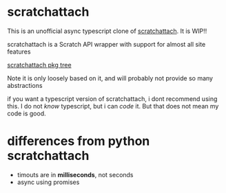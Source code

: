 # scratchattach

This is an unofficial async typescript clone of [scratchattach](https://github.com/TimMcCool/scratchattach). It is WIP!!

scratchattach is a Scratch API wrapper with support for almost all site features

[scratchattach pkg tree](https://github.com/TimMcCool/scratchattach/tree/main/scratchattach)

Note it is only loosely based on it, and will probably not provide so many abstractions

if you want a typescript version of scratchattach, i dont recommend using this.
I do not _know_ typescript, but i can _code_ it. But that does not mean my code is good.

# differences from python scratchattach

- timouts are in **milliseconds**, not seconds
- async using promises